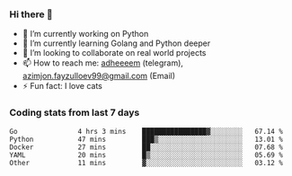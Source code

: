 ### Hi there 👋

<!--
**adheeeem/adheeeem** is a ✨ _special_ ✨ repository because its `README.md` (this file) appears on your GitHub profile.

Here are some ideas to get you started:
-->
- 🔭 I’m currently working on Python
- 🌱 I’m currently learning Golang and Python deeper
- 👯 I’m looking to collaborate on real world projects
- 📫 How to reach me: [adheeeem](https://t.me/adheeeem) (telegram), azimjon.fayzulloev99@gmail.com (Email)
- ⚡ Fun fact: I love cats 


### Coding stats from last 7 days
<!--START_SECTION:waka-->

```text
Go               4 hrs 3 mins    ████████████████▓░░░░░░░░   67.14 %
Python           47 mins         ███▒░░░░░░░░░░░░░░░░░░░░░   13.01 %
Docker           27 mins         ██░░░░░░░░░░░░░░░░░░░░░░░   07.68 %
YAML             20 mins         █▒░░░░░░░░░░░░░░░░░░░░░░░   05.69 %
Other            11 mins         ▓░░░░░░░░░░░░░░░░░░░░░░░░   03.12 %
```

<!--END_SECTION:waka-->
